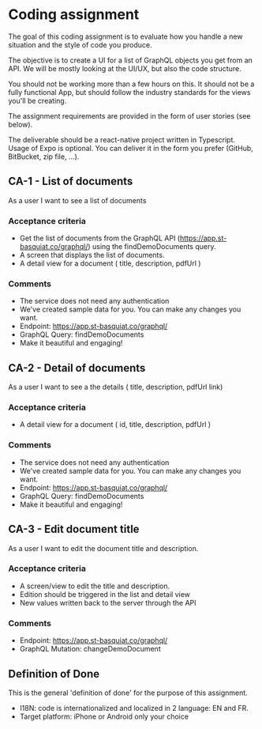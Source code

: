 # Coding assignment

The goal of this coding assignment is to evaluate how you handle a new situation and the style of code you produce.

The objective is to create a UI for a list of GraphQL objects you get from an API.
We will be mostly looking at the UI/UX, but also the code structure.

You should not be working more than a few hours on this. It should not be a fully functional App, but should follow the industry standards for the views you'll be creating.

The assignment requirements are provided in the form of user stories (see below).

The deliverable should be a react-native project written in Typescript. Usage of Expo is optional. You can deliver it in the form you prefer (GitHub, BitBucket, zip file, ...).

## CA-1 - List of documents

As a user
I want to see a list of documents

### Acceptance criteria

- Get the list of documents from the GraphQL API (https://app.st-basquiat.co/graphql/) using the findDemoDocuments query.
- A screen that displays the list of documents.
- A detail view for a document ( title, description, pdfUrl )

### Comments

- The service does not need any authentication
- We've created sample data for you. You can make any changes you want.
- Endpoint: https://app.st-basquiat.co/graphql/
- GraphQL Query: findDemoDocuments
- Make it beautiful and engaging!

## CA-2 - Detail of documents

As a user
I want to see a the details ( title, description, pdfUrl link)

### Acceptance criteria

- A detail view for a document ( id, title, description, pdfUrl )

### Comments

- The service does not need any authentication
- We've created sample data for you. You can make any changes you want.
- Endpoint: https://app.st-basquiat.co/graphql/
- GraphQL Query: findDemoDocuments
- Make it beautiful and engaging!

## CA-3 - Edit document title

As a user
I want to edit the document title and description.

### Acceptance criteria

- A screen/view to edit the title and description.
- Edition should be triggered in the list and detail view
- New values written back to the server through the API

### Comments

- Endpoint: https://app.st-basquiat.co/graphql/
- GraphQL Mutation: changeDemoDocument

## Definition of Done

This is the general 'definition of done' for the purpose of this assignment.

- I18N: code is internationalized and localized in 2 language: EN and FR.
- Target platform: iPhone or Android only your choice
